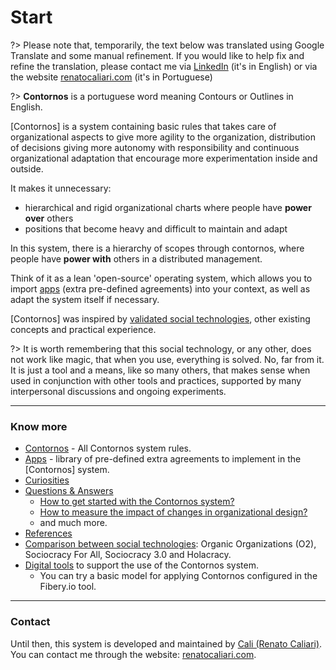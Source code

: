 # Start

?> Please note that, temporarily, the text below was translated using Google Translate and some manual refinement. If you would like to help fix and refine the translation, please contact me via [LinkedIn](https://www.linkedin.com/in/renatocaliari/) (it's in English) or via the website [renatocaliari.com](https://www.renatocaliari.com) (it's in Portuguese) 

?> **Contornos** is a portuguese word meaning Contours or Outlines in English.

[Contornos] is a system containing basic rules that takes care of organizational aspects to give more agility to the organization, distribution of decisions giving more autonomy with responsibility and continuous organizational adaptation that encourage more experimentation inside and outside.

It makes it unnecessary:
- hierarchical and rigid organizational charts where people have **power over** others
- positions that become heavy and difficult to maintain and adapt

In this system, there is a hierarchy of scopes through contornos, where people have **power with** others in a distributed management.

Think of it as a lean 'open-source' operating system, which allows you to import [apps](en/apps) (extra pre-defined agreements) into your context, as well as adapt the system itself if necessary.

[Contornos] was inspired by [validated social technologies](en/technologies), other existing concepts and practical experience.

?> It is worth remembering that this social technology, or any other, does not work like magic, that when you use, everything is solved. No, far from it. It is just a tool and a means, like so many others, that makes sense when used in conjunction with other tools and practices, supported by many interpersonal discussions and ongoing experiments.

---
### Know more
- [Contornos](en/contornos) - All Contornos system rules.
- [Apps](en/apps) - library of pre-defined extra agreements to implement in the [Contornos] system.
- [Curiosities](en/curiosities)
- [Questions & Answers](en/questions)
  - [How to get started with the Contornos system?](en/questions#how-to-get-started-with-the-contornos-system)
  - [How to measure the impact of changes in organizational design?](en/questions#how-to-measure-the-impact-of-organizational-design-changes)
  - and much more.
- [References](en/references)
- [Comparison between social technologies](en/technologies): Organic Organizations (O2), Sociocracy For All, Sociocracy 3.0 and Holacracy.
- [Digital tools](en/tools) to support the use of the Contornos system.
  - You can try a basic model for applying Contornos configured in the Fibery.io tool.

---

### Contact
Until then, this system is developed and maintained by [Cali (Renato Caliari)](https://www.linkedin.com/in/renatocaliari/). You can contact me through the website: [renatocaliari.com](https://renatocaliari.com/).
